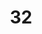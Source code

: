 ---
title: "32"
imageurl: "../src/content/thumbnail/32.webp"
dwnurl: "https://imgs1.thamizhnation.org/32.jpg"
tags: ['thalaivar']
---